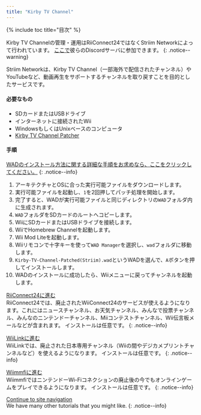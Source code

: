 ```yaml
---
title: "Kirby TV Channel"
---
```


{% include toc title="目次" %}

Kirby TV Channelの管理・運用はRiiConnect24ではなくStriim Networkによって行われています。 [ここで](https://discord.gg/seCnzxnE75)彼らのDiscordサーバに参加できます。
{: .notice--warning}

Striim Networkは、Kirby TV Channel（一部海外で配信されたチャンネル）やYouTubeなど、動画再生をサポートするチャンネルを取り戻すことを目的としたサービスです。

#### 必要なもの

* SDカードまたはUSBドライブ
* インターネットに接続されたWii
* WindowsもしくはUnixベースのコンピュータ
* [Kirby TV Channel Patcher](https://github.com/StriimNetwork/Kirby-TV-Channel-Patcher/releases)

#### 手順

[WADのインストール方法に関する詳細な手順をお求めなら、ここをクリックしてください。](wiimodlite)
{: .notice--info}

1. アーキテクチャとOSに合った実行可能ファイルをダウンロードします。
2. 実行可能ファイルを起動し、`1`を2回押してパッチ処理を開始します。
3. 完了すると、WADが実行可能ファイルと同じディレクトリの`WAD`フォルダ内に生成されます。
4. `WAD`フォルダをSDカードのルートへコピーします。
5. WiiにSDカードまたはUSBドライブを接続します。
6. WiiでHomebrew Channelを起動します。
7. Wii Mod Liteを起動します。
8. Wiiリモコンで十字キーを使って`WAD Manager`を選択し、`wad`フォルダに移動します。
9. `Kirby-TV-Channel-Patched(Striim).wad`というWADを選んで、`A`ボタンを押してインストールします。
10. WADのインストールに成功したら、Wiiメニューに戻ってチャンネルを起動します。



[RiiConnect24に進む](riiconnect24)<br> RiiConnect24では、廃止されたWiiConnect24のサービスが使えるようになります。これにはニュースチャンネル、お天気チャンネル、みんなで投票チャンネル、みんなのニンテンドーチャンネル、Miiコンテストチャンネル、Wii伝言板メールなどが含まれます。 インストールは任意です。
{: .notice--info}

[WiiLinkに進む](wiilink)<br> WiiLinkでは、廃止された日本専用チャンネル（Wiiの間やデジカメプリントチャンネルなど）を使えるようになります。 インストールは任意です。
{: .notice--info}

[Wiimmfiに進む](wiimmfi)<br> WiimmfiではニンテンドーWi-Fiコネクションの廃止後の今でもオンラインゲームをプレイできるようになります。 インストールは任意です。
{: .notice--info}

[Continue to site navigation](site-navigation)<br> We have many other tutorials that you might like.
{: .notice--info}

